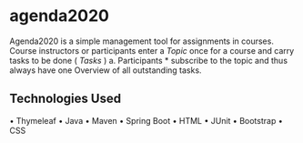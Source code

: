 # agenda2020
Agenda2020 is a simple management tool for assignments in courses.
Course instructors or participants enter a <i> Topic </i> once for a course and carry tasks to be done (<i> Tasks </i>)
a. Participants * subscribe to the topic and thus always have one Overview of all outstanding tasks.


## Technologies Used
• Thymeleaf
• Java
• Maven
• Spring Boot
• HTML
• JUnit
• Bootstrap
• CSS

